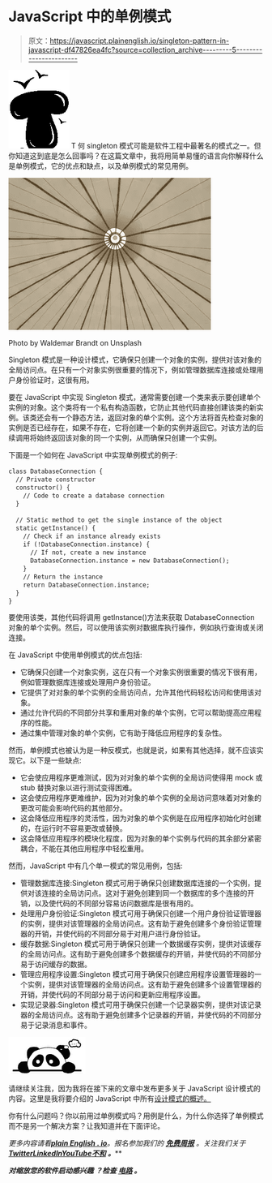 # JavaScript 中的单例模式

> 原文：<https://javascript.plainenglish.io/singleton-pattern-in-javascript-df47826ea4fc?source=collection_archive---------5----------------------->

![T](img/97e826c971e9cf5664ff0bfa07877590.png)  T 何 singleton 模式可能是软件工程中最著名的模式之一。但你知道这到底是怎么回事吗？在这篇文章中，我将用简单易懂的语言向你解释什么是单例模式，它的优点和缺点，以及单例模式的常见用例。

![](img/1bdda87b4cf61bd98ce4930e107e11f2.png)

Photo by Waldemar Brandt on Unsplash

Singleton 模式是一种设计模式，它确保只创建一个对象的实例，提供对该对象的全局访问点。在只有一个对象实例很重要的情况下，例如管理数据库连接或处理用户身份验证时，这很有用。

要在 JavaScript 中实现 Singleton 模式，通常需要创建一个类来表示要创建单个实例的对象。这个类将有一个私有构造函数，它防止其他代码直接创建该类的新实例。该类还会有一个静态方法，返回对象的单个实例。这个方法将首先检查对象的实例是否已经存在，如果不存在，它将创建一个新的实例并返回它。对该方法的后续调用将始终返回该对象的同一个实例，从而确保只创建一个实例。

下面是一个如何在 JavaScript 中实现单例模式的例子:

```
class DatabaseConnection {
  // Private constructor
  constructor() {
    // Code to create a database connection
  }

  // Static method to get the single instance of the object
  static getInstance() {
    // Check if an instance already exists
    if (!DatabaseConnection.instance) {
      // If not, create a new instance
      DatabaseConnection.instance = new DatabaseConnection();
    }
    // Return the instance
    return DatabaseConnection.instance;
  }
} 
```

要使用该类，其他代码将调用 getInstance()方法来获取 DatabaseConnection 对象的单个实例。然后，可以使用该实例对数据库执行操作，例如执行查询或关闭连接。

在 JavaScript 中使用单例模式的优点包括:

*   它确保只创建一个对象实例，这在只有一个对象实例很重要的情况下很有用，例如管理数据库连接或处理用户身份验证。
*   它提供了对对象的单个实例的全局访问点，允许其他代码轻松访问和使用该对象。
*   通过允许代码的不同部分共享和重用对象的单个实例，它可以帮助提高应用程序的性能。
*   通过集中管理对象的单个实例，它有助于降低应用程序的复杂性。

然而，单例模式也被认为是一种反模式，也就是说，如果有其他选择，就不应该实现它。以下是一些缺点:

*   它会使应用程序更难测试，因为对对象的单个实例的全局访问使得用 mock 或 stub 替换对象以进行测试变得困难。
*   这会使应用程序更难维护，因为对对象的单个实例的全局访问意味着对对象的更改可能会影响代码的其他部分。
*   这会降低应用程序的灵活性，因为对象的单个实例是在应用程序初始化时创建的，在运行时不容易更改或替换。
*   这会降低应用程序的模块化程度，因为对象的单个实例与代码的其余部分紧密耦合，不能在其他应用程序中轻松重用。

然而，JavaScript 中有几个单一模式的常见用例，包括:

*   管理数据库连接:Singleton 模式可用于确保只创建数据库连接的一个实例，提供对该连接的全局访问点。这对于避免创建到同一个数据库的多个连接的开销，以及使代码的不同部分容易访问数据库是很有用的。
*   处理用户身份验证:Singleton 模式可用于确保只创建一个用户身份验证管理器的实例，提供对该管理器的全局访问点。这有助于避免创建多个身份验证管理器的开销，并使代码的不同部分易于对用户进行身份验证。
*   缓存数据:Singleton 模式可用于确保只创建一个数据缓存实例，提供对该缓存的全局访问点。这有助于避免创建多个数据缓存的开销，并使代码的不同部分易于访问缓存的数据。
*   管理应用程序设置:Singleton 模式可用于确保只创建应用程序设置管理器的一个实例，提供对该管理器的全局访问点。这有助于避免创建多个设置管理器的开销，并使代码的不同部分易于访问和更新应用程序设置。
*   实现记录器:Singleton 模式可用于确保只创建一个记录器实例，提供对该记录器的全局访问点。这有助于避免创建多个记录器的开销，并使代码的不同部分易于记录消息和事件。

![](img/5c7fdb823e2c7f4190f716ff6bed224c.png)

请继续关注我，因为我将在接下来的文章中发布更多关于 JavaScript 设计模式的内容。这里是我将要介绍的 JavaScript 中所有[设计模式的概述。](https://pandaquests.medium.com/overview-of-design-patterns-in-javascript-27d14530397a)

你有什么问题吗？你以前用过单例模式吗？用例是什么，为什么你选择了单例模式而不是另一个解决方案？让我知道并在下面评论。

*更多内容请看*[***plain English . io***](https://plainenglish.io/)*。报名参加我们的* [***免费周报***](http://newsletter.plainenglish.io/) *。关注我们关于*[***Twitter***](https://twitter.com/inPlainEngHQ)[***LinkedIn***](https://www.linkedin.com/company/inplainenglish/)*[***YouTube***](https://www.youtube.com/channel/UCtipWUghju290NWcn8jhyAw)*[***不和***](https://discord.gg/GtDtUAvyhW) ***。*****

*****对缩放您的软件启动感兴趣*** *？检查* [***电路***](https://circuit.ooo?utm=publication-post-cta) *。***